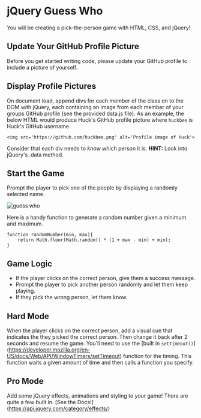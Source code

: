 # jQuery Guess Who

You will be creating a pick-the-person game with HTML, CSS, and jQuery!

## Update Your GitHub Profile Picture
Before you get started writing code, please update your GitHub profile to include a picture of yourself. 

## Display Profile Pictures
On document load, append divs for each member of the class on to the DOM with jQuery, each containing an image from each member of your groups GitHub profile (see the provided data.js file). As an example, the below HTML would produce Huck's GitHub profile picture where `huckbee` is Huck's GitHub username.

```
<img src='https://github.com/huckbee.png' alt='Profile image of Huck'>
```
Consider that each div needs to *know* which person it is. **HINT:** Look into jQuery's .data method.

## Start the Game

Prompt the player to pick one of the people by displaying a randomly selected name.

![guess who](http://i36.photobucket.com/albums/e2/antoinette-prime/Screen%20Shot%202017-04-18%20at%209.24.31%20AM_zpspcfnrzsq.png)

Here is a handy function to generate a random number given a minimum and maximum.

```
function randomNumber(min, max){
    return Math.floor(Math.random() * (1 + max - min) + min);
}
```

## Game Logic

* If the player clicks on the correct person, give them a success message.
* Prompt the player to pick another person randomly and let them keep playing.
* If they pick the wrong person, let them know.

## Hard Mode
When the player clicks on the correct person, add a visual cue that indicates the they picked the correct person. Then change it back after 2 seconds and resume the game. You'll need to use the [built in `setTimeout()`] (https://developer.mozilla.org/en-US/docs/Web/API/WindowTimers/setTimeout) function for the timing. This function waits a given amount of time and then calls a function you specify.

## Pro Mode
Add some jQuery effects, animations and styling to your game! There are quite a few built in. [See the Docs!] (https://api.jquery.com/category/effects/)
